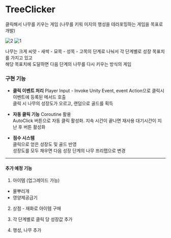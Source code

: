 # TreeClicker

클릭해서 나무를 키우는 게임
(나무를 키워 미지의 행성을 테라포밍하는 게임을 목표로 개발)

![2](https://github.com/user-attachments/assets/9ae36a95-676d-4802-8eea-dfab259a8fed)
![1](https://github.com/user-attachments/assets/c8038359-a509-47fe-a4a6-7a29965bf11c)

나무는 크게 씨앗 - 새싹 - 묘목 - 성목 - 고목의 단계로 나눠서 각 단계별로 성장 목표치를 가지고 있고   
해당 목표치에 도달하면 다음 단계의 나무를 다시 키우는 방식의 게임

### 구현 기능   
- **클릭 이벤트 처리**
Player Input - Invoke Unity Event, event Action으로 클릭시 이벤트에 등록된 메서드 호출   
클릭 시 나무의 성장도가 오르고, 랜덤으로 골드를 획득   

- **자동 클릭 기능**
Coroutine 활용   
AutoClick 버튼으로 자동 클릭 활성화. 지속 시간이 끝나면 재사용 대기시간이 지난 후 버튼 활성화   

- **점수 시스템**    
클릭으로 얻은 성장도 및 골드 반영   
성장도를 모두 채우면 다음 성장 단계의 나무 프리팹으로 변경   


---

#### 추가 예정 기능
1. 아이템 (업그레이드 가능) 
  - 물뿌리개   
  - 영양제공급기   

2. 상점 - 재화로 아이템 구매

3. 각 단계별로 클릭 당 성장값 추가

4. 행성, 나무 추가
